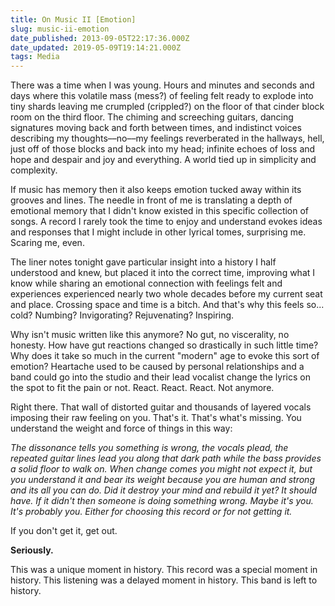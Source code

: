 ```yaml
---
title: On Music II [Emotion]
slug: music-ii-emotion
date_published: 2013-09-05T22:17:36.000Z
date_updated: 2019-05-09T19:14:21.000Z
tags: Media
---
```


There was a time when I was young. Hours and minutes and seconds and days where this volatile mass (mess?) of feeling felt ready to explode into tiny shards leaving me crumpled (crippled?) on the floor of that cinder block room on the third floor. The chiming and screeching guitars, dancing signatures moving back and forth between times, and indistinct voices describing my thoughts––no––my feelings reverberated in the hallways, hell, just off of those blocks and back into my head; infinite echoes of loss and hope and despair and joy and everything. A world tied up in simplicity and complexity.

If music has memory then it also keeps emotion tucked away within its grooves and lines. The needle in front of me is translating a depth of emotional memory that I didn't know existed in this specific collection of songs. A record I rarely took the time to enjoy and understand evokes ideas and responses that I might include in other lyrical tomes, surprising me. Scaring me, even.

The liner notes tonight gave particular insight into a history I half understood and knew, but placed it into the correct time, improving what I know while sharing an emotional connection with feelings felt and experiences experienced nearly two whole decades before my current seat and place. Crossing space and time is a bitch. And that's why this feels so... cold? Numbing? Invigorating? Rejuvenating? Inspiring.

Why isn't music written like this anymore? No gut, no viscerality, no honesty. How have gut reactions changed so drastically in such little time? Why does it take so much in the current "modern" age to evoke this sort of emotion? Heartache used to be caused by personal relationships and a band could go into the studio and their lead vocalist change the lyrics on the spot to fit the pain or not. React. React. React. Not anymore.

Right there. That wall of distorted guitar and thousands of layered vocals imposing their raw feeling on you. That's it. That's what's missing. You understand the weight and force of things in this way:

*The dissonance tells you something is wrong, the vocals plead, the repeated guitar lines lead you along that dark path while the bass provides a solid floor to walk on. When change comes you might not expect it, but you understand it and bear its weight because you are human and strong and its all you can do. Did it destroy your mind and rebuild it yet? It should have. If it didn't then someone is doing something wrong. Maybe it's you. It's probably you. Either for choosing this record or for not getting it.*

If you don't get it, get out.

**Seriously.**

This was a unique moment in history. This record was a special moment in history. This listening was a delayed moment in history. This band is left to history.
